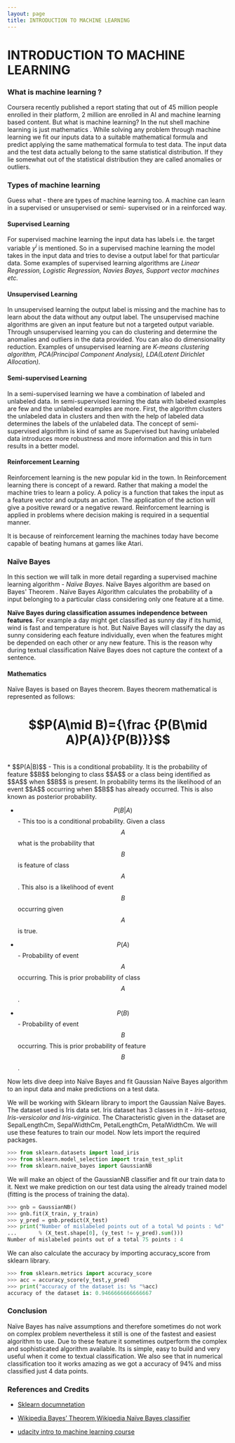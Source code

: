 ```yaml
---
layout: page
title: INTRODUCTION TO MACHINE LEARNING
---
```


<script type="text/javascript" async
  src="https://cdn.mathjax.org/mathjax/latest/MathJax.js?config=TeX-MML-AM_CHTML">
</script> 
 

# INTRODUCTION TO MACHINE LEARNING

### What is machine learning ?

Coursera recently published a report stating that out of 45 million people enrolled in their platform, 2 million are enrolled in AI and machine learning based content. But what is machine learning? In the nut shell machine learning is just mathematics . While solving any problem through machine learning  we fit our inputs data to a suitable mathematical formula and predict applying the same mathematical formula to test data. The input data and the test data actually belong to the same statistical distribution. If they lie somewhat out of the statistical distribution they are called anomalies or outliers. 

### Types of machine learning

Guess what - there are types of machine learning too. A machine can learn in a supervised or unsupervised  or semi- supervised  or in a reinforced way.



#### Supervised Learning

For supervised machine learning the input data has labels i.e. the target variable $y^i$ is mentioned. So in a supervised machine learning the model takes in the input data and tries to devise a output label for that particular data. Some examples of supervised learning algorithms are *Linear Regression, Logistic Regression, Navies Bayes, Support vector machines etc.*



#### Unsupervised Learning 

In unsupervised learning the output label is missing and the machine has to learn about the data without any output label. The unsupervised machine algorithms are given an input feature but not a targeted output variable. Through unsupervised learning you can do clustering and determine the anomalies and outliers in the data provided. You can also do dimensionality reduction. Examples of unsupervised learning are *K-means clustering algorithm, PCA(Principal Component Analysis), LDA(Latent Dirichlet Allocation).*



#### Semi-supervised Learning 

In a semi-supervised learning we have a combination of labeled and unlabeled data. In semi-supervised learning the data with labeled examples are few and the unlabeled examples are more. First, the algorithm clusters the unlabeled data in clusters and then with the help of labeled data determines the labels of the unlabeled data. The concept of semi-supervised algorithm is kind of same as Supervised but having unlabeled data introduces more robustness and more information and this in turn results in a better model. 



#### Reinforcement Learning

Reinforcement learning is the new popular kid in the town. In Reinforcement learning there is concept of a reward. Rather that making a model the machine tries to learn a policy. A policy is a function that takes the input as a feature vector and outputs an action. The application of the action will give a positive reward or a negative reward. Reinforcement learning is applied in problems where decision making is required in a sequential manner.

It is because of reinforcement learning the machines today have become capable of beating humans at games like Atari.





### Naïve Bayes

In this section we will talk in more detail regarding a supervised machine learning algorithm - *Naïve Bayes*. Naïve Bayes algorithm are based on Bayes' Theorem . Naïve Bayes Algorithm calculates the probability of a input belonging to a particular class considering only one feature at a time.

**Naïve Bayes during classification assumes independence between features**. For example a day might get classified as sunny day if its humid, wind is fast and temperature is hot. But Naïve Bayes will classify the day as sunny considering each feature individually, even when the features might be depended on each other or any new feature. This is the reason why during textual classification Naïve Bayes does not capture the context of a sentence.



#### Mathematics 

Naïve Bayes is based on Bayes theorem. Bayes theorem mathematical is represented as follows:

# $$P(A\mid B)={\frac {P(B\mid A)P(A)}{P(B)}}$$
<br>
* $$P(A|B)$$ - This is a conditional probability. It is the probability of feature $$B$$ belonging to class $$A$$ or a class being identified as $$A$$ when $$B$$ is present. In probability terms its the likelihood of an event $$A$$ occurring when $$B$$ has already occurred. This is also known as posterior probability.

* $$P(B|A)$$ - This too is a conditional probability. Given a class $$A$$ what is the probability that $$B$$ is feature of class $$A$$. This also is a likelihood of event $$B$$ occurring given $$A$$ is true.

* $$P(A)$$ - Probability of event $$A$$ occurring. This is prior probability of class $$A$$.

* $$P(B)$$ - Probability of event $$B$$ occurring. This is prior probability of feature $$B$$.



Now lets dive deep into Naïve Bayes and fit Gaussian Naïve Bayes algorithm to an input data and make predictions on a test data. 

We will be working with Sklearn library to import the Gaussian Naïve Bayes. The dataset used is Iris data set. Iris dataset has 3 classes in it - *Iris-setosa, Iris-versicolor and Iris-virginica*. The Characteristic given in the dataset are SepalLengthCm, SepalWidthCm, PetalLengthCm, PetalWidthCm. We will use these features to train our model. Now lets import the required packages. 

```python
>>> from sklearn.datasets import load_iris
>>> from sklearn.model_selection import train_test_split
>>> from sklearn.naive_bayes import GaussianNB
```

We will make an object of the GaussianNB classifier and fit our train data to it. Next we make prediction on our test data using the already trained model (fitting is the process of training the data).



```python
>>> gnb = GaussianNB()
>>> gnb.fit(X_train, y_train)
>>> y_pred = gnb.predict(X_test)
>>> print("Number of mislabeled points out of a total %d points : %d"
...       % (X_test.shape[0], (y_test != y_pred).sum()))
Number of mislabeled points out of a total 75 points : 4
```



We can also calculate the accuracy by importing accuracy_score from sklearn library.

```python
>>> from sklearn.metrics import accuracy_score
>>> acc = accuracy_score(y_test,y_pred)
>>> print("accuracy of the dataset is: %s "%acc)
accuracy of the dataset is: 0.9466666666666667 
```



### Conclusion

Naïve Bayes has naïve assumptions and therefore sometimes do not work on complex problem nevertheless it still is one of the fastest and easiest algorithm to use. Due to these feature it sometimes outperform the complex and sophisticated algorithm available. Its is simple, easy to build and very useful when it come to textual classification. We also see that in numerical classification too it works amazing as we got a accuracy of 94% and miss classified just 4 data points.



### References and Credits 

- [Sklearn documnetation](https://scikit-learn.org/stable/modules/naive_bayes.html)

- [Wikipedia Bayes’ Theorem](https://en.wikipedia.org/wiki/Bayes%27_theorem),[Wikipedia Naïve Bayes classifier](https://en.wikipedia.org/wiki/Naive_Bayes_classifier)

- [udacity intro to machine learning course](https://www.udacity.com/course/intro-to-machine-learning--ud120)

